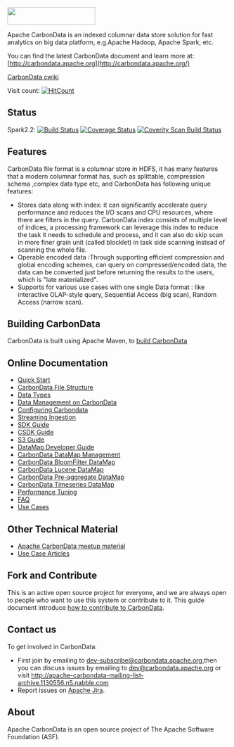 <!--
    Licensed to the Apache Software Foundation (ASF) under one or more
    contributor license agreements.  See the NOTICE file distributed with
    this work for additional information regarding copyright ownership.
    The ASF licenses this file to you under the Apache License, Version 2.0
    (the "License"); you may not use this file except in compliance with
    the License.  You may obtain a copy of the License at

      http://www.apache.org/licenses/LICENSE-2.0

    Unless required by applicable law or agreed to in writing, software
    distributed under the License is distributed on an "AS IS" BASIS,
    WITHOUT WARRANTIES OR CONDITIONS OF ANY KIND, either express or implied.
    See the License for the specific language governing permissions and
    limitations under the License.
-->

<img src="/docs/images/CarbonData_logo.png" width="200" height="40">

Apache CarbonData is an indexed columnar data store solution for fast analytics on big data platform, e.g.Apache Hadoop, Apache Spark, etc.

You can find the latest CarbonData document and learn more at:
[http://carbondata.apache.org](http://carbondata.apache.org/)

[CarbonData cwiki](https://cwiki.apache.org/confluence/display/CARBONDATA/)

Visit count: [![HitCount](http://hits.dwyl.io/jackylk/apache/carbondata.svg)](http://hits.dwyl.io/jackylk/apache/carbondata)


## Status
Spark2.2:
[![Build Status](https://builds.apache.org/buildStatus/icon?job=carbondata-master-spark-2.2)](https://builds.apache.org/view/A-D/view/CarbonData/job/carbondata-master-spark-2.2/lastBuild/testReport)
[![Coverage Status](https://coveralls.io/repos/github/apache/carbondata/badge.svg?branch=master)](https://coveralls.io/github/apache/carbondata?branch=master)
<a href="https://scan.coverity.com/projects/carbondata">
  <img alt="Coverity Scan Build Status"
       src="https://scan.coverity.com/projects/13444/badge.svg"/>
</a>
## Features
CarbonData file format is a columnar store in HDFS, it has many features that a modern columnar format has, such as splittable, compression schema ,complex data type etc, and CarbonData has following unique features:
* Stores data along with index: it can significantly accelerate query performance and reduces the I/O scans and CPU resources, where there are filters in the query.  CarbonData index consists of multiple level of indices, a processing framework can leverage this index to reduce the task it needs to schedule and process, and it can also do skip scan in more finer grain unit (called blocklet) in task side scanning instead of scanning the whole file.
* Operable encoded data :Through supporting efficient compression and global encoding schemes, can query on compressed/encoded data, the data can be converted just before returning the results to the users, which is "late materialized".
* Supports for various use cases with one single Data format : like interactive OLAP-style query, Sequential Access (big scan), Random Access (narrow scan).

## Building CarbonData
CarbonData is built using Apache Maven, to [build CarbonData](https://github.com/apache/carbondata/blob/master/build)

## Online Documentation
* [Quick Start](https://github.com/apache/carbondata/blob/master/docs/quick-start-guide.md)
* [CarbonData File Structure](https://github.com/apache/carbondata/blob/master/docs/file-structure-of-carbondata.md)
* [Data Types](https://github.com/apache/carbondata/blob/master/docs/supported-data-types-in-carbondata.md)
* [Data Management on CarbonData](https://github.com/apache/carbondata/blob/master/docs/language-manual.md)
* [Configuring Carbondata](https://github.com/apache/carbondata/blob/master/docs/configuration-parameters.md)
* [Streaming Ingestion](https://github.com/apache/carbondata/blob/master/docs/streaming-guide.md)
* [SDK Guide](https://github.com/apache/carbondata/blob/master/docs/sdk-guide.md)
* [CSDK Guide](https://github.com/apache/carbondata/blob/master/docs/CSDK-guide.md)
* [S3 Guide](https://github.com/apache/carbondata/blob/master/docs/s3-guide.md)
* [DataMap Developer Guide](https://github.com/apache/carbondata/blob/master/docs/datamap-developer-guide.md)
* [CarbonData DataMap Management](https://github.com/apache/carbondata/blob/master/docs/datamap/datamap-management.md)
* [CarbonData BloomFilter DataMap](https://github.com/apache/carbondata/blob/master/docs/datamap/bloomfilter-datamap-guide.md)
* [CarbonData Lucene DataMap](https://github.com/apache/carbondata/blob/master/docs/datamap/lucene-datamap-guide.md)
* [CarbonData Pre-aggregate DataMap](https://github.com/apache/carbondata/blob/master/docs/datamap/preaggregate-datamap-guide.md)
* [CarbonData Timeseries DataMap](https://github.com/apache/carbondata/blob/master/docs/datamap/timeseries-datamap-guide.md)
* [Performance Tuning](https://github.com/apache/carbondata/blob/master/docs/performance-tuning.md)
* [FAQ](https://github.com/apache/carbondata/blob/master/docs/faq.md)
* [Use Cases](https://github.com/apache/carbondata/blob/master/docs/usecases.md)

## Other Technical Material
* [Apache CarbonData meetup material](https://cwiki.apache.org/confluence/pages/viewpage.action?pageId=66850609)
* [Use Case Articles](https://cwiki.apache.org/confluence/display/CARBONDATA/CarbonData+Articles)

## Fork and Contribute
This is an active open source project for everyone, and we are always open to people who want to use this system or contribute to it. 
This guide document introduce [how to contribute to CarbonData](https://github.com/apache/carbondata/blob/master/docs/how-to-contribute-to-apache-carbondata.md).

## Contact us
To get involved in CarbonData:

* First join by emailing to [dev-subscribe@carbondata.apache.org](mailto:dev-subscribe@carbondata.apache.org),then you can discuss issues by emailing to [dev@carbondata.apache.org](mailto:dev@carbondata.apache.org) or visit http://apache-carbondata-mailing-list-archive.1130556.n5.nabble.com
* Report issues on [Apache Jira](https://issues.apache.org/jira/browse/CARBONDATA).

## About
Apache CarbonData is an open source project of The Apache Software Foundation (ASF).

